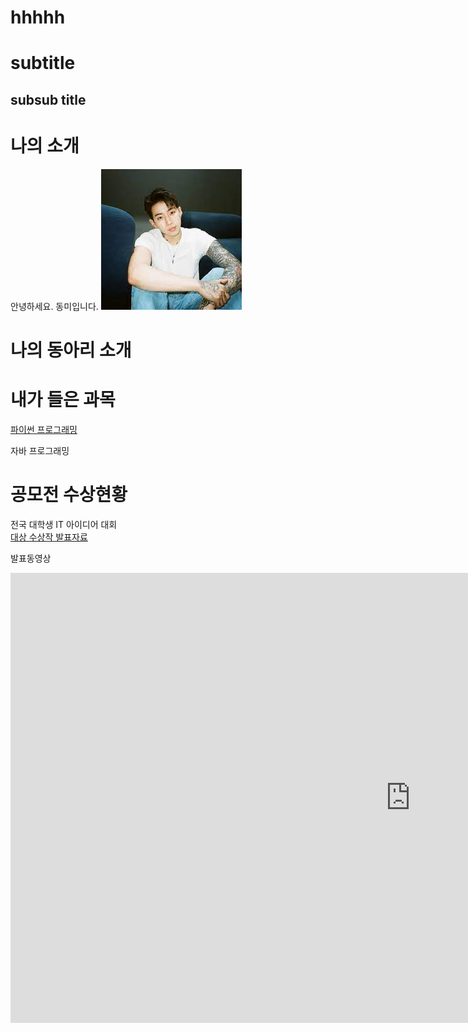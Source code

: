 # hhhhh
# subtitle
## subsub title

# 나의 소개
안녕하세요. 동미입니다.
<img src="1.jpg"/>  <br>

# 나의 동아리 소개

# 내가 들은 과목
[파이썬 프로그래밍](https://www.python.org)

자바 프로그래밍

# 공모전 수상현황
전국 대학생 IT 아이디어 대회<br>
[대상 수상작 발표자료](presentation.pptx)

 발표동영상
<iframe width="1280" height="720" src="https://www.youtube.com/embed/M-LSlRyi0Z4" title="버릴 장면이 하나도 없는 모란트의 인생 경기 | 멤피스 vs 샌안토니오 | NBA 경기 리뷰" frameborder="0" allow="accelerometer; autoplay; clipboard-write; encrypted-media; gyroscope; picture-in-picture; web-share" allowfullscreen></iframe>
 
